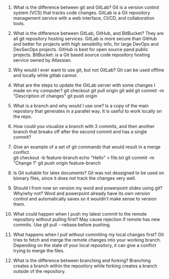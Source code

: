 1.	What is the difference between git and GitLab?
	Git is a version control system (VCS) that tracks code changes.
	GitLab is a Git repository management service with a web interface, CI/CD, and collaboration tools.

2.	What is the difference between GitLab, GitHub, and BitBucket?
	They are all git repository hosting services.
	GitLab is more secure than GitHub and better for projects with high sensibility info, for large DevOps and DevSecOps projects.
	GitHub is best for open source pand public projects.
	BitBucket: is a Git based source code repository hosting service owned by Atlassian. 

3.	Why would I ever want to use git, but not GitLab? 
	Git can be used offline and locally while gitlab cannot.

4.	What are the steps to update the GitLab server with some changes I made on my computer? 
	git checkout <branch-name>
	git pull origin <branch-name>
	git add 
	git commit -m "Description of changes"
	git push origin <branch-name> 

5.	What is a branch and why would I use one?
	Is a copy of the main repostory that generates in a parallel way. It is useful to work locally on the repo.

6.	How could you visualize a branch with 3 commits, and then another branch that breaks off after the second commit and has a single commit?
	  
7.	Give an example of a set of git commands that would result in a merge conflict.  
	git checkout -b feature-branch
	echo "Hello" > file.txt
	git commit -m "Change 1"
	git push origin feature-branch

8.	Is Git suitable for latex documents?
	Git was not dessigned to be used on binnary files, since it does not track the changes very well.

9.	Should I from now on version my word and powerpoint slides using git? Why/why not?
	Word and powerpoint already have its own version control and automatically saves so it wouldn't make sense to version them.

10.	What could happen when I push my latest commit to the remote repository without pulling first?
	May cause rejection if remote has new commits.
	Use git pull --rebase before pushing.

11.	What happens when I pull without commiting my local changes first? 
	Git tries to fetch and merge the remote changes into your working branch. Depending on the state of your local repository, it can give a 	conflict trying to merge the files.

12.	What is the difference between branching and forking?
	Branching creates a branch within the repository while forking creates a branch outside of the repository.